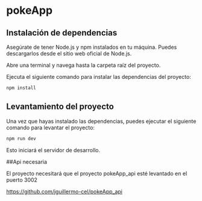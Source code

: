 # pokeApp

## Instalación de dependencias

Asegúrate de tener Node.js y npm instalados en tu máquina. Puedes descargarlos desde el sitio web oficial de Node.js.

Abre una terminal y navega hasta la carpeta raíz del proyecto.

Ejecuta el siguiente comando para instalar las dependencias del proyecto:

```bash
npm install
```

## Levantamiento del proyecto

Una vez que hayas instalado las dependencias, puedes ejecutar el siguiente comando para levantar el proyecto:

```bash
npm run dev
```

Esto iniciará el servidor de desarrollo.

##Api necesaria

El proyecto necesitará que el proyecto pokeApp_api esté levantado en el puerto 3002

https://github.com/jguillermo-cel/pokeApp_api

